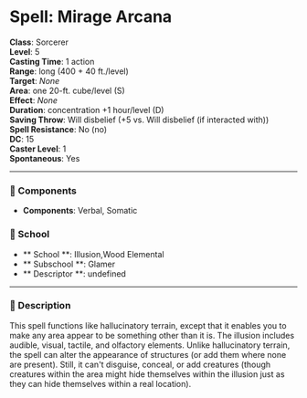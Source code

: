
# Spell: Mirage Arcana
**Class**: Sorcerer  
**Level**: 5  
**Casting Time**: 1 action  
**Range**: long (400 + 40 ft./level)  
**Target**: _None_  
**Area**: one 20-ft. cube/level (S)  
**Effect**: _None_  
**Duration**: concentration +1 hour/level (D)  
**Saving Throw**: Will disbelief (+5 vs. Will disbelief (if interacted with))  
**Spell Resistance**: No (no)  
**DC**: 15  
**Caster Level**: 1  
**Spontaneous**: Yes

---

### 🔮 Components
- **Components**: Verbal, Somatic

### 🏫 School
- ** School **: Illusion,Wood Elemental
- ** Subschool **: Glamer
- ** Descriptor **: undefined
---

### 📜 Description
This spell functions like hallucinatory terrain, except that it enables you to make any area appear to be something other than it is. The illusion includes audible, visual, tactile, and olfactory elements. Unlike hallucinatory terrain, the spell can alter the appearance of structures (or add them where none are present). Still, it can't disguise, conceal, or add creatures (though creatures within the area might hide themselves within the illusion just as they can hide themselves within a real location).
